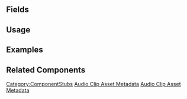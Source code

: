 <languages></languages> <translate>

## Fields

## Usage

## Examples

## Related Components

</translate>

[Category:ComponentStubs](Category:ComponentStubs "wikilink") [Audio
Clip Asset Metadata](Category:Components{{#translation:}} "wikilink")
[Audio Clip Asset
Metadata](Category:Components:Assets:Utility{{#translation:}} "wikilink")